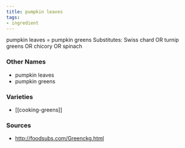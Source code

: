 ```yaml
---
title: pumpkin leaves
tags:
- ingredient
---
```

pumpkin leaves = pumpkin greens Substitutes: Swiss chard OR turnip greens OR chicory OR spinach

### Other Names

* pumpkin leaves
* pumpkin greens

### Varieties

* [[cooking-greens]]

### Sources
* http://foodsubs.com/Greenckg.html
